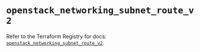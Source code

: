 # `openstack_networking_subnet_route_v2`

Refer to the Terraform Registry for docs: [`openstack_networking_subnet_route_v2`](https://registry.terraform.io/providers/terraform-provider-openstack/openstack/3.0.0/docs/resources/networking_subnet_route_v2).

